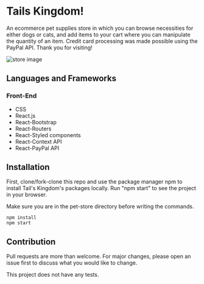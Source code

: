 # Tails Kingdom!

An ecommerce pet supplies store in which you can browse necessities for either dogs or cats, and add items to your cart where you can manipulate the quantity of an item. Credit card processing was made possible using the PayPal API. Thank you for visiting!

![store image](pet-store/public/store_img.png)


## Languages and Frameworks
### Front-End

* CSS
* React.js
* React-Bootstrap
* React-Routers
* React-Styled components
* React-Context API
* React-PayPal API

## Installation
First, clone/fork-clone this repo and use the package manager npm to install Tail's Kingdom's packages locally. Run "npm start" to see the project in your browser.

Make sure you are in the pet-store directory before writing the commands.

```
npm install
npm start 
```

## Contribution

Pull requests are more than welcome. For major changes, please open an issue first to discuss what you would like to change.

This project does not have any tests.